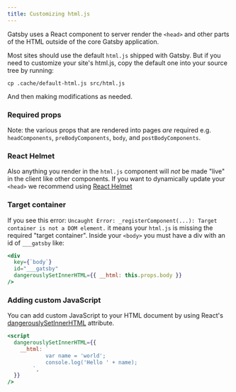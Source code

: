 ```yaml
---
title: Customizing html.js
---
```


Gatsby uses a React component to server render the `<head>` and other parts of
the HTML outside of the core Gatsby application.

Most sites should use the default `html.js` shipped with Gatsby. But if you need
to customize your site's html.js, copy the default one into your source
tree by running:

```shell
cp .cache/default-html.js src/html.js
```

And then making modifications as needed.

### Required props

Note: the various props that are rendered into pages _are_ required e.g.
`headComponents`, `preBodyComponents`, `body`, and `postBodyComponents`.

### React Helmet

Also anything you render in the `html.js` component will _not_ be made "live" in
the client like other components. If you want to dynamically update your
`<head>` we recommend using
[React Helmet](/packages/gatsby-plugin-react-helmet/)

### Target container

If you see this error: `Uncaught Error: _registerComponent(...): Target container is not a DOM element.` it means your `html.js` is missing the required
"target container". Inside your `<body>` you must have a div with an id of
`___gatsby` like:

```jsx
<div
  key={`body`}
  id="___gatsby"
  dangerouslySetInnerHTML={{ __html: this.props.body }}
/>
```

### Adding custom JavaScript

You can add custom JavaScript to your HTML document by using React's [dangerouslySetInnerHTML](https://reactjs.org/docs/dom-elements.html#dangerouslysetinnerhtml) attribute.

```jsx
<script
  dangerouslySetInnerHTML={{
    __html: `
            var name = 'world';
            console.log('Hello ' + name);
        `,
  }}
/>
```
